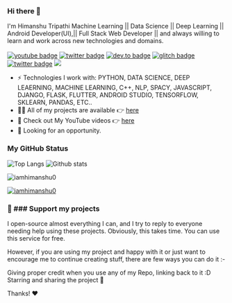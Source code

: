 ### Hi there 👋
I'm Himanshu Tripathi Machine Learning || Data Science || Deep Learning || Android Developer(UI),|| Full Stack Web Developer || and always willing to learn and work across new technologies and domains. <br/> <br/>
[![youtube badge](https://img.shields.io/badge/youtube-HimanshuTripathi-%23FF0000?style=flat&logo=youtube)](https://www.youtube.com/c/himanshutripathi)
[![twitter badge](https://img.shields.io/badge/twitter-@iam_himanshu0-%231FA1F1?style=flat&logo=twitter&logoColor=white)](https://twitter.com/iam_himanshu0)
[![dev.to badge](https://img.shields.io/badge/linkedin-iamhimanshu0-%230177B5?style=flat&logo=linkedin)](https://www.linkedin.com/in/iamhimanshu0)
[![glitch badge](https://img.shields.io/badge/facebook-iamhimanshu0-%23FF0000?style=flat&logo=facebook)](https://www.facebook.com/iamhimanshu0)
[![twitter badge](https://img.shields.io/badge/instagram-@iamhimanshu0-%23E4415F?style=flat&logo=instagram&logoColor=white)](https://www.instagram.com/iamhimanshu0)
![](https://komarev.com/ghpvc/?username=iamhimanshu0&color=brightgreen&style=flat)

- ⚡️ Technologies I work with: PYTHON, DATA SCIENCE, DEEP LEAERNING, MACHINE LEARNING, C++, NLP, SPACY, JAVASCRIPT, DJANGO, FLASK, FLUTTER, ANDROID STUDIO, TENSORFLOW, SKLEARN, PANDAS, ETC..
- 👨‍💻 All of my projects are available 👉  [here](https://github.com/iamhimanshu0?tab=repositories)
- 🙌 Check out My YouTube videos 👉 [here](https://www.youtube.com/c/himanshutripathi)
- 👯 Looking for an opportunity.

### My GitHub Status 
![Top Langs](https://github-readme-stats.vercel.app/api/top-langs/?username=iamhimanshu0) ![Github stats](https://github-readme-stats.vercel.app/api?username=iamhimanshu0&show_icons=true)
<p><img align="center" src="https://github-readme-streak-stats.herokuapp.com/?user=iamhimanshu0&" alt="iamhimanshu0" /></p>

<p align="left"> <a href="https://github.com/ryo-ma/github-profile-trophy"><img src="https://github-profile-trophy.vercel.app/?username=iamhimanshu0&row=1&column=6" alt="iamhimanshu0" /></a> </p>

### 💖 ### Support my projects <br>
I open-source almost everything I can, and I try to reply to everyone needing help using these projects. Obviously, this takes time. You can use this service for free.

However, if you are using my project and happy with it or just want to encourage me to continue creating stuff, there are few ways you can do it :-

Giving proper credit when you use any of my Repo, linking back to it :D
Starring and sharing the project 🚀

Thanks! ❤️



<!--
**iamhimanshu0/iamhimanshu0** is a ✨ _special_ ✨ repository because its `README.md` (this file) appears on your GitHub profile.

Here are some ideas to get you started:

- 🔭 I’m currently working on ...
- 🌱 I’m currently learning ...
- 👯 I’m looking to collaborate on ...
- 🤔 I’m looking for help with ...
- 💬 Ask me about ...
- 📫 How to reach me: ...
- 😄 Pronouns: ...
- ⚡ Fun fact: ...
-->
